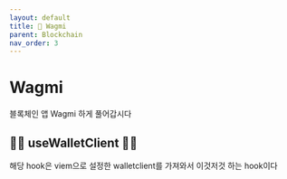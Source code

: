 ```yaml
---
layout: default
title: 🤩 Wagmi
parent: Blockchain
nav_order: 3
---
```


# Wagmi

블록체인 앱 Wagmi 하게 풀어갑시다

## 🚧🚧 useWalletClient 🚧🚧

해당 hook은 viem으로 설정한 walletclient를 가져와서 이것저것 하는 hook이다
